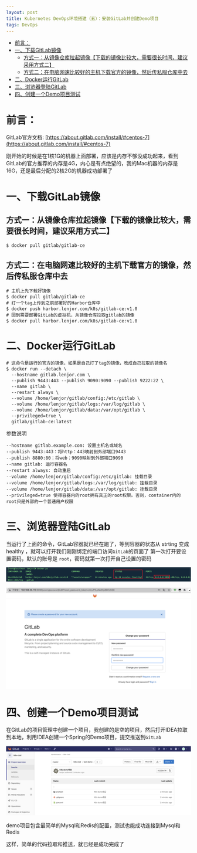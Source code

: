 ```yaml
---
layout: post
title: Kubernetes DevOps环境搭建（五）：安装GitLab并创建Demo项目
tags: DevOps
---
```


<!-- TOC -->

- [前言：](#前言)
- [一、下载GitLab镜像](#一下载gitlab镜像)
    - [方式一：从镜像仓库拉起镜像【下载的镜像比较大，需要很长时间，建议采用方式二】](#方式一从镜像仓库拉起镜像下载的镜像比较大需要很长时间建议采用方式二)
    - [方式二：在电脑网速比较好的主机下载官方的镜像，然后传私服仓库中去](#方式二在电脑网速比较好的主机下载官方的镜像然后传私服仓库中去)
- [二、Docker运行GitLab](#二docker运行gitlab)
- [三、浏览器登陆GitLab](#三浏览器登陆gitlab)
- [四、创建一个Demo项目测试](#四创建一个demo项目测试)

<!-- /TOC -->
# 前言：
GitLab官方文档: [https://about.gitlab.com/install/#centos-7](https://about.gitlab.com/install/#centos-7)

刚开始的时候是在1核1G的机器上面部署，应该是内存不够没成功起来，看到GitLab的官方推荐的内存是4G，内心是有点绝望的，我的Mac机器的内存是16G，还是最后分配的2核2G的机器成功部署了

# 一、下载GitLab镜像

## 方式一：从镜像仓库拉起镜像【下载的镜像比较大，需要很长时间，建议采用方式二】
``` shell
$ docker pull gitlab/gitlab-ce
```

## 方式二：在电脑网速比较好的主机下载官方的镜像，然后传私服仓库中去
``` shell
# 主机上先下载好镜像
$ docker pull gitlab/gitlab-ce
# 打一个tag上传到之前部署好的Harbor仓库中
$ docker push harbor.lenjor.com/k8s/gitlab-ce:v1.0
# 回到需要部署GitLab的虚拟机，从镜像仓库拉取gitlab的镜像
$ docker pull harbor.lenjor.com/k8s/gitlab-ce:v1.0
```


# 二、Docker运行GitLab
``` shell
# 这命令是运行的官方的镜像，如果是自己打了tag的镜像，改成自己拉取的镜像名
$ docker run --detach \
  --hostname gitlab.lenjor.com \
  --publish 9443:443 --publish 9090:9090 --publish 9222:22 \
  --name gitlab \
  --restart always \
  --volume /home/lenjor/gitlab/config:/etc/gitlab \
  --volume /home/lenjor/gitlab/logs:/var/log/gitlab \
  --volume /home/lenjor/gitlab/data:/var/opt/gitlab \
  --privileged=true \
  gitlab/gitlab-ce:latest

```

参数说明
```
--hostname gitlab.example.com: 设置主机名或域名
--publish 9443:443：将http：443映射到外部端口9443
--publish 8880:80：将web：9090映射到外部端口9090
--name gitlab: 运行容器名
--restart always: 自动重启
--volume /home/lenjor/gitlab/config:/etc/gitlab: 挂载目录
--volume /home/lenjor/gitlab/logs:/var/log/gitlab: 挂载目录
--volume /home/lenjor/gitlab/data:/var/opt/gitlab: 挂载目录
--privileged=true 使得容器内的root拥有真正的root权限。否则，container内的root只是外部的一个普通用户权限
```

# 三、浏览器登陆GitLab
当运行了上面的命令，GitLab容器就已经在跑了，等到容器的状态从 strting 变成 healthy ，就可以打开我们刚刚绑定的端口访问`GitLab`的页面了
第一次打开要设置密码，默认的账号是 `root`，密码就第一次打开自己设置的密码

![](/images/posts/myBlog/2021-02-06-K8s-DevOps-(5)-01.png)

![](/images/posts/myBlog/2021-02-06-K8s-DevOps-(5)-02.png)

# 四、创建一个Demo项目测试
在GitLab的项目管理中创建一个项目，我创建的是空的项目，然后打开IDEA拉取到本地，利用IDEA创建一个Spring的Demo项目，提交推送到`GitLab`

![](/images/posts/myBlog/2021-02-06-K8s-DevOps-(5)-03.png)

demo项目包含最简单的Mysql和Redis的配置，测试也能成功连接到Mysql和Redis

这样，简单的代码拉取和推送，就已经是成功完成了